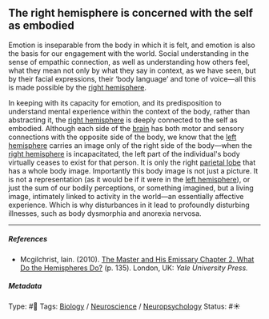 ## The right hemisphere is concerned with the self as embodied

Emotion is inseparable from the body in which it is felt, and emotion is also the basis for our engagement with the world. Social understanding in the sense of empathic connection, as well as understanding how others feel, what they mean not only by what they say in context, as we have seen, but by their facial expressions, their ‘body language’ and tone of voice—all this is made possible by the [right hemisphere](Right%20hemisphere.md).

In keeping with its capacity for emotion, and its predisposition to understand mental experience within the context of the body, rather than abstracting it, the [right hemisphere](Right%20hemisphere.md) is deeply connected to the self as embodied. Although each side of the [brain](Brain.md) has both motor and sensory connections with the opposite side of the body, we know that the [left hemisphere](Left%20hemisphere.md) carries an image only of the right side of the body—when the [right hemisphere](Right%20hemisphere.md) is incapacitated, the left part of the individual's body virtually ceases to exist for that person. It is only the right [parietal lobe]() that has a whole body image. Importantly this body image is not just a picture. It is not a representation (as it would be if it were in the [left hemisphere](Left%20hemisphere.md)), or just the sum of our bodily perceptions, or something imagined, but a living image, intimately linked to activity in the world—an essentially affective experience. Which is why disturbances in it lead to profoundly disturbing illnesses, such as body dysmorphia and anorexia nervosa.

---

##### References

* Mcgilchrist, Iain. (2010). [The Master and His Emissary Chapter 2. What Do the Hemispheres Do?](The%20Master%20and%20His%20Emissary%20Chapter%202.%20What%20Do%20the%20Hemispheres%20Do%3F.md) (p. 135). London, UK: *Yale University Press.*

##### Metadata

Type: #🔴 
Tags: [Biology]() / [Neuroscience](Neuroscience.md) / [Neuropsychology](Neuropsychology.md) 
Status: #☀️ 
